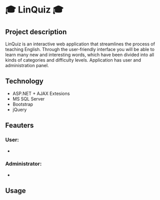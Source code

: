 # :mortar_board: LinQuiz :mortar_board:

## Project description

LinQuiz is an interactive web application that streamlines the process of teaching English. Through the user-friendly interface you will be able to learn many new and interesting words, which have been divided into all kinds of categories and difficulty levels. Application has user and administration panel. 

## Technology

- ASP.NET + AJAX Extesions
- MS SQL Server
- Bootstrap
- jQuery

## Feauters

### User:
-

### Administrator:
-

## Usage


